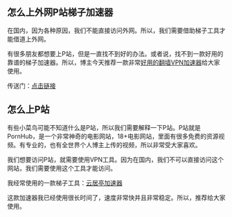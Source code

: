## 怎么上外网P站梯子加速器 #
在国内，因为各种原因，我们不能直接访问外网。所以，我们需要借助梯子工具才能借道上外网。

有很多朋友都想要上P站，但是一直找不到好的办法。或者说，找不到一款好用的靠谱的梯子加速器。所以，博主今天推荐一款非常[好用的翻墙VPN加速器](https://github.com/Tonyforfun94/best-vpn)给大家使用。

传送门：[点击链接](https://oplktunm.com/auth/register?code=GIPS)

## 怎么上P站 ##
有些小菜鸟可能不知道什么是P站，所以我们需要解释一下P站。P站就是PornHub，是一个非常神奇的电影网站，18+电影网站，里面有很多免费的资源视频。有专业的，也有全世界个人博主上传的视频，所以非常受大家喜欢。

我们想要访问P站，就需要使用VPN工具。因为在国内，我们不可以直接访问这个网站，我们需要使用这个工具才能访问。

我经常使用的一款梯子工具：[云居亭加速器](https://oplktunm.com/auth/register?code=GIPS)

这款加速器我已经使用很长时间了，速度非常快并且非常稳定。所以，推荐给大家使用。
